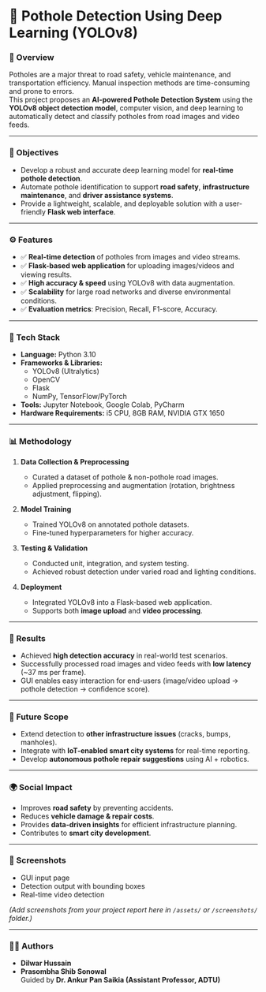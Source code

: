 # 🚧 Pothole Detection Using Deep Learning (YOLOv8)

### 📌 Overview
Potholes are a major threat to road safety, vehicle maintenance, and transportation efficiency. Manual inspection methods are time-consuming and prone to errors.  
This project proposes an **AI-powered Pothole Detection System** using the **YOLOv8 object detection model**, computer vision, and deep learning to automatically detect and classify potholes from road images and video feeds.

---

### 🎯 Objectives
- Develop a robust and accurate deep learning model for **real-time pothole detection**.  
- Automate pothole identification to support **road safety**, **infrastructure maintenance**, and **driver assistance systems**.  
- Provide a lightweight, scalable, and deployable solution with a user-friendly **Flask web interface**.

---

### ⚙️ Features
- ✅ **Real-time detection** of potholes from images and video streams.  
- ✅ **Flask-based web application** for uploading images/videos and viewing results.  
- ✅ **High accuracy & speed** using YOLOv8 with data augmentation.  
- ✅ **Scalability** for large road networks and diverse environmental conditions.  
- ✅ **Evaluation metrics**: Precision, Recall, F1-score, Accuracy.  

---

### 🧠 Tech Stack
- **Language:** Python 3.10  
- **Frameworks & Libraries:**  
  - YOLOv8 (Ultralytics)  
  - OpenCV  
  - Flask  
  - NumPy, TensorFlow/PyTorch  
- **Tools:** Jupyter Notebook, Google Colab, PyCharm  
- **Hardware Requirements:** i5 CPU, 8GB RAM, NVIDIA GTX 1650  

---

### 📊 Methodology
1. **Data Collection & Preprocessing**  
   - Curated a dataset of pothole & non-pothole road images.  
   - Applied preprocessing and augmentation (rotation, brightness adjustment, flipping).  

2. **Model Training**  
   - Trained YOLOv8 on annotated pothole datasets.  
   - Fine-tuned hyperparameters for higher accuracy.  

3. **Testing & Validation**  
   - Conducted unit, integration, and system testing.  
   - Achieved robust detection under varied road and lighting conditions.  

4. **Deployment**  
   - Integrated YOLOv8 into a Flask-based web application.  
   - Supports both **image upload** and **video processing**.  

---

### 🚀 Results
- Achieved **high detection accuracy** in real-world test scenarios.  
- Successfully processed road images and video feeds with **low latency** (~37 ms per frame).  
- GUI enables easy interaction for end-users (image/video upload → pothole detection → confidence score).  

---

### 📌 Future Scope
- Extend detection to **other infrastructure issues** (cracks, bumps, manholes).  
- Integrate with **IoT-enabled smart city systems** for real-time reporting.  
- Develop **autonomous pothole repair suggestions** using AI + robotics.  

---

### 🌍 Social Impact
- Improves **road safety** by preventing accidents.  
- Reduces **vehicle damage & repair costs**.  
- Provides **data-driven insights** for efficient infrastructure planning.  
- Contributes to **smart city development**.  

---

### 📸 Screenshots
- GUI input page  
- Detection output with bounding boxes  
- Real-time video detection  

*(Add screenshots from your project report here in `/assets/` or `/screenshots/` folder.)*

---

### 👨‍💻 Authors
- **Dilwar Hussain**  
- **Prasombha Shib Sonowal**  
Guided by **Dr. Ankur Pan Saikia (Assistant Professor, ADTU)**  
